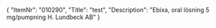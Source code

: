 {
  "ItemNr": "010290",
  "Title": "test",
  "Description": "Ebixa, oral lösning 5 mg/pumpning H. Lundbeck AB"
}
